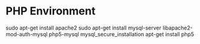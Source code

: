 # PHP Environment

sudo apt-get install apache2
sudo apt-get install mysql-server libapache2-mod-auth-mysql php5-mysql
mysql_secure_installation
apt-get install php5
